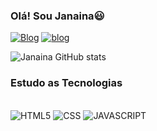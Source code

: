 ### Olá! Sou Janaina😃


[![Blog](https://img.shields.io/badge/Instagram-E4405F?style=for-the-badge&logo=instagram&logoColor=white)](https://www.linkedin.com/in/janaina-dutra-batista-98a1aa190)
[![blog](https://img.shields.io/badge/LinkedIn-0077B5?style=for-the-badge&logo=linkedin&logoColor=white)](https://www.linkedin.com/in/janaina-dutra-batista-98a1aa190/)

![Janaina GitHub stats](https://github-readme-stats.vercel.app/api?username=janainabatista&show_icons=true&theme=dracula)

### Estudo as Tecnologias
<div style=Display:inline_block><br/>
<img alt="HTML5" src="https://img.shields.io/badge/HTML-239120?style=for-the-badge&logo=html5&logoColor=white">
<img alt="CSS" src="https://img.shields.io/badge/CSS-239120?&style=for-the-badge&logo=css3&logoColor=white">
<img alt="JAVASCRIPT" src="https://img.shields.io/badge/JavaScript-F7DF1E?style=for-the-badge&logo=javascript&logoColor=black">

</div>

